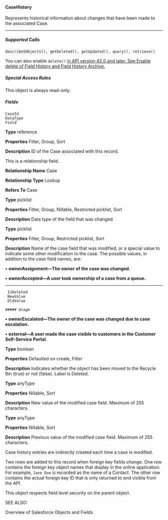 #### CaseHistory

Represents historical information about changes that have been made to the associated Case.


-----

##### Supported Calls
```
describeSObjects(), getDeleted(), getUpdated(), query(), retrieve()

```
You can also enable `delete()` [in API version 42.0 and later. See Enable delete of Field History and Field History Archive.](https://help.salesforce.com/articleView?id=000321814&type=1&mode=1&language=en_US)

##### Special Access Rules

This object is always read-only.

##### Fields

```
CaseId
DataType
Field

```

**Type**
reference

**Properties**
Filter, Group, Sort

**Description**
ID of the Case associated with this record.

This is a relationship field.

**Relationship Name**
Case

**Relationship Type**
Lookup

**Refers To**
Case

**Type**
picklist

**Properties**
Filter, Group, Nillable, Restricted picklist, Sort

**Description**
Data type of the field that was changed.

**Type**
picklist

**Properties**
Filter, Group, Restricted picklist, Sort

**Description**
Name of the case field that was modified, or a special value to indicate some other
modification to the case. The possible values, in addition to the case field names, are:

**•** **ownerAssignment—The owner of the case was changed.**

**•** **ownerAccepted—A user took ownership of a case from a queue.**


-----

```
 IsDeleted
 NewValue
 OldValue

##### Usage

```


**•** **ownerEscalated—The owner of the case was changed due to case escalation.**

**•** **external—A user made the case visible to customers in the Customer Self-Service Portal.**

**Type**
boolean

**Properties**
Defaulted on create, Filter

**Description**
Indicates whether the object has been moved to the Recycle Bin (true) or not (false).
Label is Deleted.

**Type**
anyType

**Properties**
Nillable, Sort

**Description**
New value of the modified case field. Maximum of 255 characters.

**Type**
anyType

**Properties**
Nillable, Sort

**Description**
Previous value of the modified case field. Maximum of 255 characters.


Case history entries are indirectly created each time a case is modified.

Two rows are added to this record when foreign key fields change. One row contains the foreign key object names that display in the
online application. For example, `Jane Doe` is recorded as the name of a Contact. The other row contains the actual foreign key ID
that is only returned to and visible from the API.

This object respects field level security on the parent object.

SEE ALSO:

Overview of Salesforce Objects and Fields
